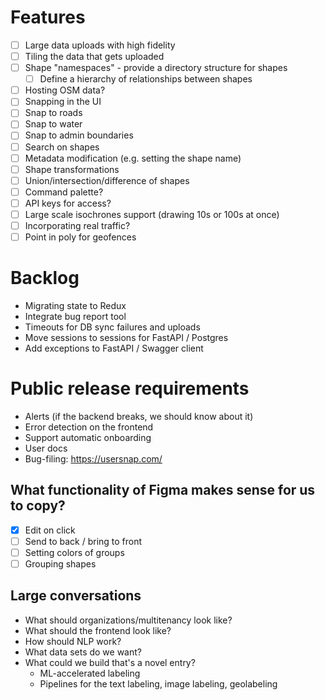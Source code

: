 # Features

- [ ] Large data uploads with high fidelity
 - [ ] Tiling the data that gets uploaded
- [ ] Shape "namespaces" - provide a directory structure for shapes
  - [ ] Define a hierarchy of relationships between shapes
- [ ] Hosting OSM data?
- [ ] Snapping in the UI
 - [ ] Snap to roads
 - [ ] Snap to water
 - [ ] Snap to admin boundaries
- [ ] Search on shapes
- [ ] Metadata modification (e.g. setting the shape name)
- [ ] Shape transformations
 - [ ] Union/intersection/difference of shapes
- [ ] Command palette?
- [ ] API keys for access?
- [ ] Large scale isochrones support (drawing 10s or 100s at once)
- [ ] Incorporating real traffic?
- [ ] Point in poly for geofences

# Backlog

- Migrating state to Redux
- Integrate bug report tool
- Timeouts for DB sync failures and uploads
- Move sessions to sessions for FastAPI / Postgres
- Add exceptions to FastAPI / Swagger client

# Public release requirements

- Alerts (if the backend breaks, we should know about it)
- Error detection on the frontend
- Support automatic onboarding
- User docs
- Bug-filing: https://usersnap.com/


## What functionality of Figma makes sense for us to copy?

- [X] Edit on click
- [ ] Send to back / bring to front
- [ ] Setting colors of groups
- [ ] Grouping shapes

## Large conversations

- What should organizations/multitenancy look like?
- What should the frontend look like?
- How should NLP work?
- What data sets do we want?
- What could we build that's a novel entry?
  - ML-accelerated labeling
  - Pipelines for the text labeling, image labeling, geolabeling
